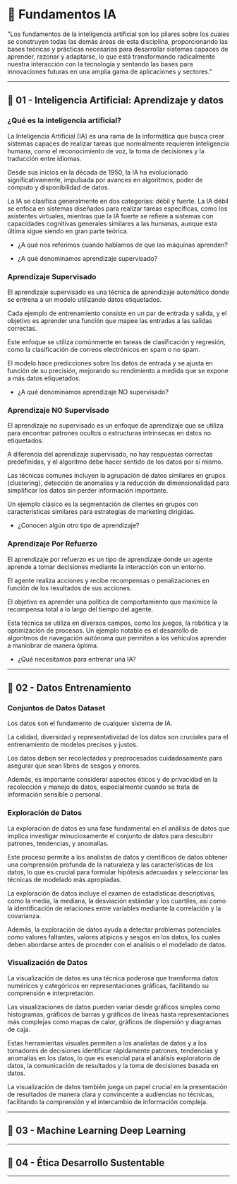 # 💾 Fundamentos IA

"Los fundamentos de la inteligencia artificial son los pilares sobre los cuales se construyen todas las demás áreas de esta disciplina, proporcionando las bases teóricas y prácticas necesarias para desarrollar sistemas capaces de aprender, razonar y adaptarse, lo que está transformando radicalmente nuestra interacción con la tecnología y sentando las bases para innovaciones futuras en una amplia gama de aplicaciones y sectores."

---

## 💾 01 - Inteligencia Artificial: Aprendizaje y datos

### ¿Qué es la inteligencia artificial?

La Inteligencia Artificial (IA) es una rama de la informática que busca crear sistemas capaces de realizar tareas que normalmente requieren inteligencia humana, como el reconocimiento de voz, la toma de decisiones y la traducción entre idiomas.

Desde sus inicios en la década de 1950, la IA ha evolucionado significativamente, impulsada por avances en algoritmos, poder de cómputo y disponibilidad de datos.

La IA se clasifica generalmente en dos categorías: débil y fuerte. La IA débil se enfoca en sistemas diseñados para realizar tareas específicas, como los asistentes virtuales, mientras que la IA fuerte se refiere a sistemas con capacidades cognitivas generales similares a las humanas, aunque esta última sigue siendo en gran parte teórica.

- ¿A qué nos referimos cuando hablamos de que las máquinas aprenden?

- ¿A qué denominamos aprendizaje supervisado?

### Aprendizaje Supervisado

El aprendizaje supervisado es una técnica de aprendizaje automático donde se entrena a un modelo utilizando datos etiquetados.

Cada ejemplo de entrenamiento consiste en un par de entrada y salida, y el objetivo es aprender una función que mapee las entradas a las salidas correctas.

Este enfoque se utiliza comúnmente en tareas de clasificación y regresión, como la clasificación de correos electrónicos en spam o no spam.

El modelo hace predicciones sobre los datos de entrada y se ajusta en función de su precisión, mejorando su rendimiento a medida que se expone a más datos etiquetados.

- ¿A qué denominamos aprendizaje NO supervisado?

### Aprendizaje NO Supervisado

El aprendizaje no supervisado es un enfoque de aprendizaje que se utiliza para encontrar patrones ocultos o estructuras intrínsecas en datos no etiquetados.

A diferencia del aprendizaje supervisado, no hay respuestas correctas predefinidas, y el algoritmo debe hacer sentido de los datos por sí mismo.

Las técnicas comunes incluyen la agrupación de datos similares en grupos (clustering), detección de anomalías y la reducción de dimensionalidad para simplificar los datos sin perder información importante.

Un ejemplo clásico es la segmentación de clientes en grupos con características similares para estrategias de marketing dirigidas.

- ¿Conocen algún otro tipo de aprendizaje?

### Aprendizaje Por Refuerzo

El aprendizaje por refuerzo es un tipo de aprendizaje donde un agente aprende a tomar decisiones mediante la interacción con un entorno.

El agente realiza acciones y recibe recompensas o penalizaciones en función de los resultados de sus acciones.

El objetivo es aprender una política de comportamiento que maximice la recompensa total a lo largo del tiempo del agente.

Esta técnica se utiliza en diversos campos, como los juegos, la robótica y la optimización de procesos. Un ejemplo notable es el desarrollo de algoritmos de navegación autónoma que permiten a los vehículos aprender a maniobrar de manera óptima.

- ¿Qué necesitamos para entrenar una IA?

---

## 💾 02 - Datos Entrenamiento

### Conjuntos de Datos Dataset

Los datos son el fundamento de cualquier sistema de IA.

La calidad, diversidad y representatividad de los datos son cruciales para el entrenamiento de modelos precisos y justos.

Los datos deben ser recolectados y preprocesados cuidadosamente para asegurar que sean libres de sesgos y errores.

Además, es importante considerar aspectos éticos y de privacidad en la recolección y manejo de datos, especialmente cuando se trata de información sensible o personal.

### Exploración de Datos

La exploración de datos es una fase fundamental en el análisis de datos que implica investigar minuciosamente el conjunto de datos para descubrir patrones, tendencias, y anomalías.

Este proceso permite a los analistas de datos y científicos de datos obtener una comprensión profunda de la naturaleza y las características de los datos, lo que es crucial para formular hipótesis adecuadas y seleccionar las técnicas de modelado más apropiadas.

La exploración de datos incluye el examen de estadísticas descriptivas, como la media, la mediana, la desviación estándar y los cuartiles, así como la identificación de relaciones entre variables mediante la correlación y la covarianza.

Además, la exploración de datos ayuda a detectar problemas potenciales como valores faltantes, valores atípicos y sesgos en los datos, los cuales deben abordarse antes de proceder con el análisis o el modelado de datos.

### Visualización de Datos

La visualización de datos es una técnica poderosa que transforma datos numéricos y categóricos en representaciones gráficas, facilitando su comprensión e interpretación.

Las visualizaciones de datos pueden variar desde gráficos simples como histogramas, gráficos de barras y gráficos de líneas hasta representaciones más complejas como mapas de calor, gráficos de dispersión y diagramas de caja.

Estas herramientas visuales permiten a los analistas de datos y a los tomadores de decisiones identificar rápidamente patrones, tendencias y anomalías en los datos, lo que es esencial para el análisis exploratorio de datos, la comunicación de resultados y la toma de decisiones basada en datos.

La visualización de datos también juega un papel crucial en la presentación de resultados de manera clara y convincente a audiencias no técnicas, facilitando la comprensión y el intercambio de información compleja.


---

## 💾 03 - Machine Learning Deep Learning

----

## 💾 04 -  Ética Desarrollo Sustentable

---
